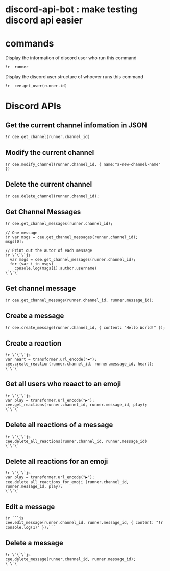 # discord-api-bot : make testing discord api easier

# commands

Display the information of discord user who run this command
```
!r  runner
```

Display the discord user structure of whoever runs this command
```
!r  cee.get_user(runner.id)
```

# Discord APIs

## Get the current channel infomation in JSON

```
!r cee.get_channel(runner.channel_id)
```

## Modify the current channel

```
!r cee.modify_channel(runner.channel_id, { name:"a-new-channel-name" })
```

## Delete the current channel

```
!r cee.delete_channel(runner.channel_id);
```

## Get Channel Messages

```
!r cee.get_channel_messages(runner.channel_id);
```

```
// One message
!r var msgs = cee.get_channel_messages(runner.channel_id);
msgs[0];
```

```
// Print out the autor of each message
!r \`\`\`js
  var msgs = cee.get_channel_messages(runner.channel_id);
  for (var i in msgs)
    console.log(msgs[i].author.username)
\`\`\`
```

## Get channel message
```
!r cee.get_channel_message(runner.channel_id, runner.message_id);
```

## Create a message
```
!r cee.create_message(runner.channel_id, { content: "Hello World!" });
```

## Create a reaction
```
!r \`\`\`js
var heart = transformer.url_encode("❤️");
cee.create_reaction(runner.channel_id, runner.message_id, heart);
\`\`\`
```


## Get all users who reaact to an emoji
```
!r \`\`\`js
var play = transformer.url_encode("▶️");
cee.get_reactions(runner.channel_id, runner.message_id, play);
\`\`\`
```

## Delete all reactions of a message
```
!r \`\`\`js
cee.delete_all_reactions(runner.channel_id, runner.message_id)
\`\`\`
```

## Delete all reactions for an emoji
```
!r \`\`\`js
var play = transformer.url_encode("▶️");
cee.delete_all_reactions_for_emoji (runner.channel_id, runner.message_id, play);
\`\`\`
```

## Edit a message
``` 
!r ```js
cee.edit_message(runner.channel_id, runner.message_id, { content: "!r console.log(1)" });```

```

## Delete a message
```
!r \`\`\`js
cee.delete_message(runner.channel_id, runner.message_id);
\`\`\`
```